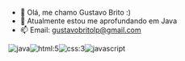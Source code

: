 - 👋 Olá, me chamo Gustavo Brito :)
- 🌱 Atualmente estou me aprofundando em Java
- 📫 Email: gustavobritolp@gmail.com

<img src="https://cdn-icons-png.flaticon.com/128/5968/5968282.png" alt="java"><img src="https://cdn-icons-png.flaticon.com/128/174/174854.png" alt="html:5"><img src="https://cdn-icons-png.flaticon.com/128/732/732190.png" alt="css:3"><img src="https://cdn-icons-png.flaticon.com/128/5968/5968292.png" alt="javascript">

<!---
GustavoSBdev/GustavoSBdev is a ✨ special ✨ repository because its `README.md` (this file) appears on your GitHub profile.
You can click the Preview link to take a look at your changes.
--->
